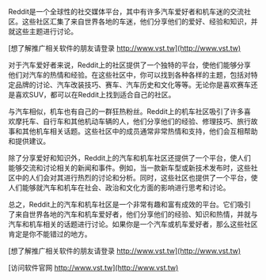 Reddit是一个全球性的社交媒体平台，其中有许多汽车爱好者和机车迷的交流社区。这些社区汇集了来自世界各地的车迷，他们分享他们的爱好、经验和知识，并就这些主题进行讨论。

[想了解推广相关软件的朋友请登录 http://www.vst.tw](http://www.vst.tw)

对于汽车爱好者来说，Reddit上的社区提供了一个独特的平台，使他们能够分享他们对汽车的热情和经验。在这些社区中，你可以找到各种各样的主题，包括对特定品牌的讨论、汽车改装技巧、赛车、汽车历史和文化等等。无论你是喜欢赛车还是喜欢SUV，都可以在Reddit上找到适合自己的社区。

与汽车相似，机车也有自己的一群狂热粉丝。Reddit上的机车社区吸引了许多喜欢摩托车、自行车和其他机动车辆的人，他们分享他们的经验、修理技巧、旅行故事和其他机车相关话题。这些社区中的成员通常非常热情和支持，他们会互相帮助和提供建议。

除了分享爱好和知识外，Reddit上的汽车和机车社区还提供了一个平台，使人们能够交流和讨论相关的新闻和事件。例如，当一款新车型或新技术发布时，这些社区中的人们会对其进行热烈的讨论和分析。同时，这些社区也提供了一个平台，使人们能够就汽车和机车在社会、政治和文化方面的影响进行思考和讨论。

总之，Reddit上的汽车和机车社区是一个非常有趣和富有成效的平台。它们吸引了来自世界各地的汽车和机车爱好者，他们分享他们的经验、知识和热情，并就与汽车和机车相关的话题进行讨论。如果你是一个汽车或机车爱好者，那么这些社区肯定是你不能错过的地方。

[想了解推广相关软件的朋友请登录 http://www.vst.tw](http://www.vst.tw)


[访问软件官网 http://www.vst.tw](http://www.vst.tw)
